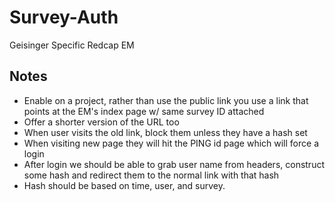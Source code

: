 # Survey-Auth
Geisinger Specific Redcap EM 


## Notes

* Enable on a project, rather than use the public link you use a link that points at the EM's index page w/ same survey ID attached
* Offer a shorter version of the URL too
* When user visits the old link, block them unless they have a hash set
* When visiting new page they will hit the PING id page which will force a login
* After login we should be able to grab user name from headers, construct some hash and redirect them to the normal link with that hash
* Hash should be based on time, user, and survey.

